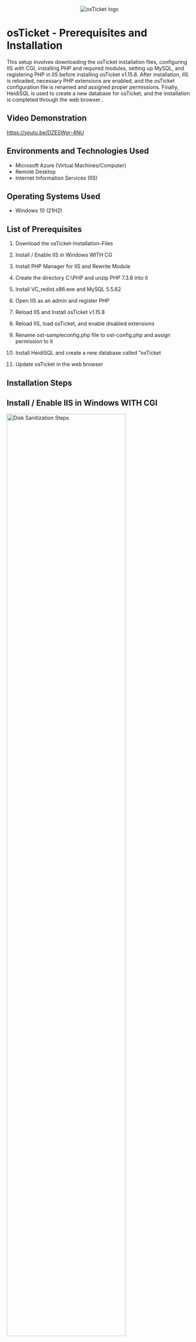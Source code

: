 <p align="center">
<img src="https://i.imgur.com/Clzj7Xs.png" alt="osTicket logo"/>
</p>

<h1>osTicket - Prerequisites and Installation</h1>
This setup involves downloading the osTicket installation files, configuring IIS with CGI, installing PHP and required modules, setting up MySQL, and registering PHP in IIS before installing osTicket v1.15.8. After installation, IIS is reloaded, necessary PHP extensions are enabled, and the osTicket configuration file is renamed and assigned proper permissions. Finally, HeidiSQL is used to create a new database for osTicket, and the installation is completed through the web browser..<br />


<h2>Video Demonstration</h2>

https://youtu.be/DZESWgr-4NU

<h2>Environments and Technologies Used</h2>

- Microsoft Azure (Virtual Machines/Computer)
- Remote Desktop
- Internet Information Services (IIS)

<h2>Operating Systems Used </h2>

- Windows 10</b> (21H2)

<h2>List of Prerequisites</h2>

1. Download the osTicket-Installation-Files

2. Install / Enable IIS in Windows WITH CG

3. Install PHP Manager for IIS and Rewrite Module

4. Create the directory C:\PHP and unzip PHP 7.3.8 into it

5. Install VC_redist.x86.exe and MySQL 5.5.62

6. Open IIS as an admin and register PHP

7. Reload IIS and Install osTicket v1.15.8 

8. Reload IIS, load osTicket, and enable disabled extensions

9. Rename ost-sampleconfig.php file to ost-config.php and assign permission to it

10. Install HeidiSQL and create a new database called “osTicket

11. Update osTicket in the web browser

<h2>Installation Steps</h2>

<h2>Install / Enable IIS in Windows WITH CGI</h2>

<p>
<img src="https://i.imgur.com/qN7NBiJ.png" height="80%" width="80%" alt="Disk Sanitization Steps"/>
</p>
<p>
In this step, IIS (Internet Information Services), which is Windows' built-in web server, is installed and configured with CGI (Common Gateway Interface) to enable support for executing PHP scripts. Since IIS does not natively process PHP, enabling CGI (specifically FastCGI) allows IIS to interpret and run PHP-based applications like osTicket, ensuring proper communication between the web server and the PHP interpreter.
</p>
<br />

<h2>Open IIS as an admin and register PHP</h2>

<p>
<img src="https://i.imgur.com/cVJmcVS.png" height="80%" width="80%" alt="Disk Sanitization Steps"/>
</p>
<p>
When you open IIS as an administrator and register PHP, you’re configuring IIS to handle and process PHP files, as IIS does not support PHP natively. By running IIS with administrative privileges, you ensure you have the necessary access to modify server settings. Registering PHP involves associating the .php file extension with the appropriate handler, typically FastCGI, which allows IIS to pass PHP requests to the PHP interpreter for execution. This step enables IIS to process dynamic content generated by PHP scripts and ensures applications like osTicket, which rely on PHP, can run smoothly on the server. It also optimizes performance by maintaining the PHP process in memory, reducing overhead and improving response times for user requests.
</p>
<br />

<h2>Install PHP Manager for IIS and Rewrite Module</h2>

<p>
<img src="https://i.imgur.com/Re8kBiY.png" height="80%" width="80%" alt="Disk Sanitization Steps"/>
</p>
<p>
When you install HeidiSQL and create a new database called “osTicket”, you're setting up a powerful database management tool that provides a graphical interface to easily interact with MySQL or MariaDB databases. After installation, you connect HeidiSQL to your database server, providing it with the necessary credentials (server address, username, password) to access the server. Once connected, you create a new database specifically for osTicket, which will house all its data such as user information, tickets, system settings, and logs. This process is essential for osTicket to function properly, as the system relies on this dedicated database to store, retrieve, and manage all the data that powers the ticketing operations. Creating this database ensures that osTicket has a clean and organized storage structure to handle requests and maintain smooth operations.
</p>
<br />

